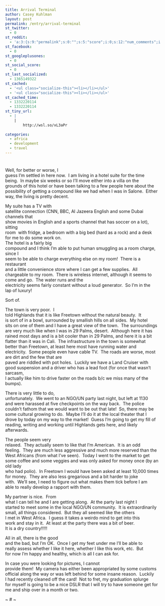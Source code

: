 ```yaml
---
title: Arrival Terminal
author: Casey Kuhlman
layout: post
permalink: /entry/arrival-terminal
st_twitter:
  - 0
st_reddit:
  - 'a:3:{s:9:"permalink";s:0:"";s:5:"score";i:0;s:12:"num_comments";i:0;}'
st_facebook:
  - 0
st_googleplusones:
  - 0
st_social_score:
  - 0
st_last_socialized:
  - 1365149322
st_cached:
  - '<ul class="socialize-this"><li></li></ul>'
  - '<ul class="socialize-this"><li></li></ul>'
st_cached_time:
  - 1332220114
  - 1332220114
st_tiny_url:
  - |
    |
        http://wsl.so/xL3aPr
        
categories:
  - africa
  - development
  - travel
---
```

# 

Well, for better or worse, I  
guess I’m settled in here now.  I am living in a hotel suite for the time  
being.  In maybe six weeks or so I’ll move either into a villa on the  
grounds of this hotel or have been talking to a few people here about the  
possibility of getting a compound like we had when I was in Salone.  Either  
way, the living is pretty decent.  

My suite has a TV with  
satellite connection (CNN, BBC, Al Jazeera English and some Dubai channels that  
show movies in English and a sports channel that has soccer on a lot), sitting  
room  with fridge, a bedroom with a big bed (hard as a rock) and a desk  
for me to do some work on.   
The hotel is a fairly big  
compound and I think I’m able to put human smuggling as a room charge, since I  
seem to be able to charge everything else on my room!  There is a restaurant  
and a little convenience store where I can get a few supplies.  All  
chargeable to my room.  There is wireless internet, although it seems to  
come and go.  The water runs and the  
electricity seems fairly constant without a loud generator.  So I’m in the  
lap of luxury!  

Sort of.   

The town is very poor.  I  
told Highlands that it is like Freetown without the natural beauty.  It  
is sort of in a bowl, surrounded by smallish hills on all sides.  My hotel  
sits on one of them and I have a great view of the town.  The surroundings  
are very much like when I was in 29 Palms, desert.  Although here it has  
rained most days and is a bit cooler than in 29 Palms, and here it is a bit  
flatter than it was in Cali.  The infrastructure in the town is somewhat  
better than Freetown, at least here most have running water and  
electricity.  Some people even have cable TV.  The roads are worse, most are dirt and the few that are  
paved are riddled with pot holes.  Luckily we have a Land Cruiser with  
good suspension and a driver who has a lead foot (for once that wasn’t sarcasm,  
I actually like him to drive faster on the roads b/c we miss many of the  
bumps).  

There is very little to do,  
unfortunately.  We went to an NGO/UN party last night, but left at 1130  
and were harassed at five checkpoints on the way back.  The police  
couldn’t fathom that we would want to be out that late!  So, there may be  
some cultural growing to do.  Maybe I’ll do it at the local theater that I  
drove by today on my way to the market!  Guess I’m going to get my fill of  
reading, writing and working until Highlands gets here, and likely  
afterwards.  

The people seem very  
relaxed.  They actually seem to like that I’m American.  It is an odd  
feeling.  They are much less aggressive and much more reserved than the  
West Africans (from what I’ve seen).  Today I went to the market to get  
some coffee and some veggies and was only asked for money once (by an old lady  
who had polio).  In Freetown I would have been asked at least 10,000 times  
for money.  They are also less gregarious and a bit harder to joke  
with.  We’ll see, I need to figure out what makes them tick before I am  
able to really develop a rapport with them.

My partner is nice.  From  
what I can tell he and I are getting along.  At the party last night I  
started to meet some in the local NGO/UN community.  It is extraordinarily  
small, all things considered.  But they all seemed like the others  
I met in West Africa.  I guess it takes a weirdo mind to get into this  
work and stay in it.  At least at the party there was a bit of beer.  
It is a dry country!!!!!  

All in all, there is the good  
and the bad, but I’m OK.  Once I get my feet under me I’ll be able to  
really assess whether I like it here, whether I like this work, etc.  But  
for now I’m happy and healthy, which is all I can ask for.

In case you were looking for pictures, I cannot  
provide them!  My camera has either been appropriated by some customs  
official along the way or was left behind for some insane reason.  Luckily  
I had recently cleaned off the card!  Not to fret, my graduation splurge  
for myself is going to be a nice DSLR that I will try to have someone get for  
me and ship over in a month or two.

~ # ~
